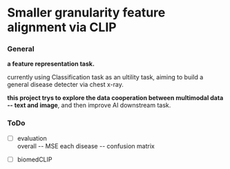# Smaller granularity feature alignment via CLIP

### General 
**a feature representation task.**

currently using Classification task as an ultility task, aiming to build a general disease detecter via chest x-ray.

**this project trys to explore the data cooperation between multimodal data -- text and image**, and then improve AI downstream task.


### ToDo
- [ ] evaluation  
  overall -- MSE 
  each disease -- confusion matrix

- [ ] biomedCLIP
